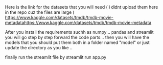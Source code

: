 Here is the link for the datasets that you will need ( i didnt upload them here in the repo cuz the files are large ) 
https://www.kaggle.com/datasets/tmdb/tmdb-movie-metadatahttps://www.kaggle.com/datasets/tmdb/tmdb-movie-metadata


After you install the requirements suchh as numpy .. pandas and streamlit you will go step by step forward the code parts .. then you will have the models that you should put them both in a folder named "model" or just update the directory as you like .. 

finally run the streamlit file by streamlit run app.py
 
  
 
 
